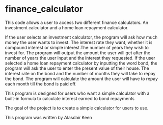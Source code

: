 # finance_calculator
This code allows a user to access two different finance calculators. An investment calculator and a home loan repayment calculator.

If the user selects an investment calculator, the program will ask how much money the user wants to invest. The interest rate they want, whether it is compound interest or simple interest.The number of years they wish to invest for.
The program will output the amount the user will get after the number of years the user input and the interest they requested.
If the user selected a home loan repayment calculator by inputting the word bond, the program will ask the user to enter the present value of their house. The interest rate on the bond and the number of months they will take to repay the bond.
The program will calculate the amount the user will have to repay each month till the bond is paid off.

This program is designed for users who want a simple calculator with a built-in formula to calculate interest earned to bond repayments

The goal of the project is to create a simple calculator for users to use.

This program was written by Alasdair Keen
